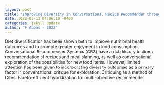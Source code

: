 ```yaml
--- 
layout: post 
title: "Improving Diversity in Conversational Recipe Recommender through Dynamic Critiquing" 
date: 2022-05-12 04:06:18 -0400 
categories: jekyll update 
author: "F Abbas - 2022" 
--- 
```

Diet diversification has been shown both to improve nutritional health outcomes and to promote greater enjoyment in food consumption. Conversational Recommender Systems (CRS) have a rich history in direct recommendation of recipes and meal planning, as well as conversational exploration of the possibilities for new food items. However, limited attention has been given to incorporating diversity outcomes as a primary factor in conversational critique for exploration. Critiquing as a method of Cites: Pareto-efficient hybridization for multi-objective recommender